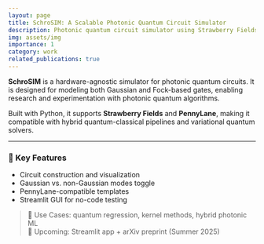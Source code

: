 ```yaml
---
layout: page
title: SchroSIM: A Scalable Photonic Quantum Circuit Simulator
description: Photonic quantum circuit simulator using Strawberry Fields and PennyLane
img: assets/img
importance: 1
category: work
related_publications: true
---
```


**SchroSIM** is a hardware-agnostic simulator for photonic quantum circuits. It is designed for modeling both Gaussian and Fock-based gates, enabling research and experimentation with photonic quantum algorithms.

Built with Python, it supports **Strawberry Fields** and **PennyLane**, making it compatible with hybrid quantum-classical pipelines and variational quantum solvers.

---

### 🔧 Key Features
- Circuit construction and visualization
- Gaussian vs. non-Gaussian modes toggle
- PennyLane-compatible templates
- Streamlit GUI for no-code testing

> 🧠 Use Cases: quantum regression, kernel methods, hybrid photonic ML  
> 📢 Upcoming: Streamlit app + arXiv preprint (Summer 2025)
